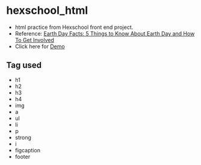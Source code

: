 # hexschool_html
- html practice from Hexschool front end project.
- Reference: [Earth Day Facts: 5 Things to Know About Earth Day and How To Get Involved](https://earth.org/earth-day-facts/)
- Click here for [Demo](https://vu3xk41997.github.io/hexschool_html/)

## Tag used
* h1
* h2
* h3
* h4
* img
* a
* ul
* li
* p
* strong
* i
* figcaption
* footer